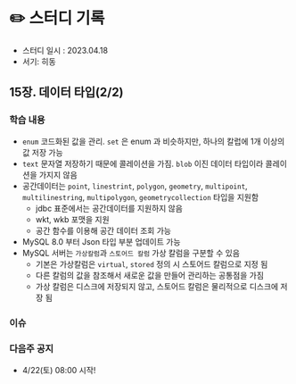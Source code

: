 # ✏️ 스터디 기록

- 스터디 일시 : 2023.04.18
- 서기: 히동

## 15장. 데이터 타입(2/2)

### 학습 내용

- `enum` 코드화된 값을 관리. `set` 은 enum 과 비슷하지만, 하나의 칼럽에 1개 이상의 값 저장 가능
- `text` 문자열 저장하기 때문에 콜레이션을 가짐. `blob` 이진 데이터 타입이라 콜레이션을 가지지 않음
- 공간데이터는 `point`, `linestrint`, `polygon`, `geometry`, `multipoint`, `multilinestring`, `multipolygon`, `geometrycollection` 타입을 지원함
    - jdbc 표준에서는 공간데이터를 지원하지 않음
    - wkt, wkb 포맷을 지원
    - 공간 함수를 이용해 공간 데이터 조회 가능
- MySQL 8.0 부터 Json 타입 부분 업데이트 가능
- MySQL 서버는 `가상칼럼`과 `스토어드 칼럼` 가상 칼럼을 구분할 수 있음
    - 기본은 가상칼럼은 `virtual`, `stored` 정의 시 스토어드 칼럼으로 지정 됨
    - 다른 칼럼의 값을 참조해서 새로운 값을 만들어 관리하는 공통점을 가짐
    - 가상 칼럼은 디스크에 저장되지 않고, 스토어드 칼럼은 물리적으로 디스크에 저장 됨

### 이슈


### 다음주 공지
- 4/22(토) 08:00 시작!
